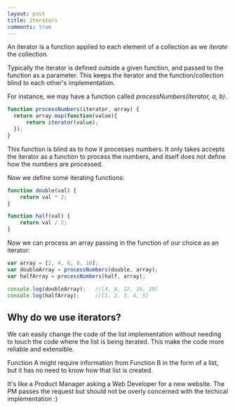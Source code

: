 ```yaml
---
layout: post
title: Iterators
comments: true
---
```


An iterator is a function applied to each element of a collection as we *iterate* the collection.

Typically the iterator is defined outside a given function, and passed to the function as a parameter. This keeps the iterator and the function/collection blind to each other's implementation.

For instance, we may have a function called *processNumbers(iterator, a, b)*.

```javascript
function processNumbers(iterator, array) {
  return array.map(function(value){
      return iterator(value);
  });
}
```

This function is blind as to how it processes numbers. It only takes accepts the iterator as a function to process the numbers, and itself does not define how the numbers are processed.

Now we define some iterating functions:

```javascript
function double(val) {
    return val * 2;
}

function half(val) {
    return val / 2;
}
```

Now we can process an array passing in the function of our choice as an iterator:

```javascript
var array = [2, 4, 6, 8, 10];
var doubleArray = processNumbers(double, array);
var halfArray = processNumbers(half, array);

console.log(doubleArray);   //[4, 8, 12, 16, 20]
console.log(halfArray);     //[1, 2, 3, 4, 5]
```

## Why do we use iterators?

We can easily change the code of the list implementation without needing to touch the code where the list is being iterated. This make the code more reliable and extensible.

Function A might require information from Function B in the form of a list, but it has no need to know how that list is created. 

It's like a Product Manager asking a Web Developer for a new website. The PM passes the request but should not be overly concerned with the techical implementation :)